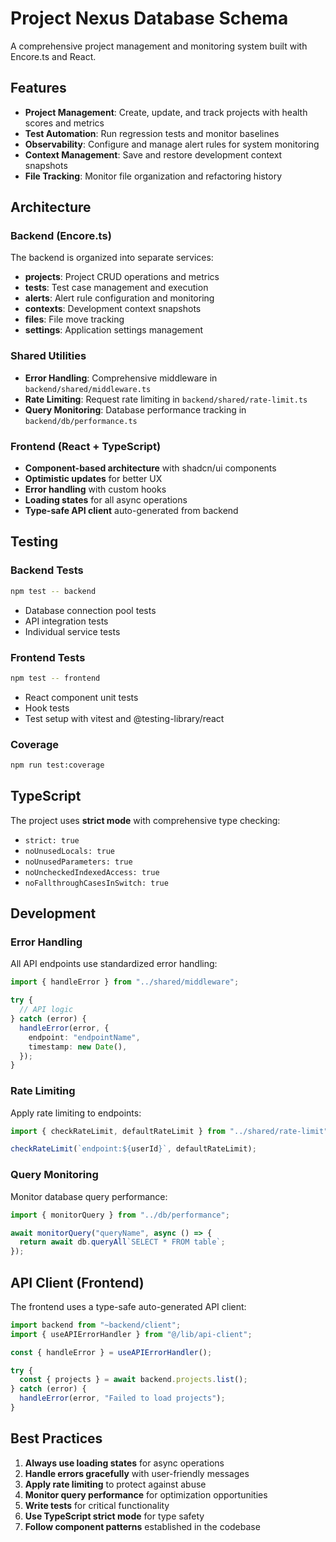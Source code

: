 # Project Nexus Database Schema

A comprehensive project management and monitoring system built with Encore.ts and React.

## Features

- **Project Management**: Create, update, and track projects with health scores and metrics
- **Test Automation**: Run regression tests and monitor baselines
- **Observability**: Configure and manage alert rules for system monitoring
- **Context Management**: Save and restore development context snapshots
- **File Tracking**: Monitor file organization and refactoring history

## Architecture

### Backend (Encore.ts)

The backend is organized into separate services:

- **projects**: Project CRUD operations and metrics
- **tests**: Test case management and execution
- **alerts**: Alert rule configuration and monitoring
- **contexts**: Development context snapshots
- **files**: File move tracking
- **settings**: Application settings management

### Shared Utilities

- **Error Handling**: Comprehensive middleware in `backend/shared/middleware.ts`
- **Rate Limiting**: Request rate limiting in `backend/shared/rate-limit.ts`
- **Query Monitoring**: Database performance tracking in `backend/db/performance.ts`

### Frontend (React + TypeScript)

- **Component-based architecture** with shadcn/ui components
- **Optimistic updates** for better UX
- **Error handling** with custom hooks
- **Loading states** for all async operations
- **Type-safe API client** auto-generated from backend

## Testing

### Backend Tests

```bash
npm test -- backend
```

- Database connection pool tests
- API integration tests
- Individual service tests

### Frontend Tests

```bash
npm test -- frontend
```

- React component unit tests
- Hook tests
- Test setup with vitest and @testing-library/react

### Coverage

```bash
npm run test:coverage
```

## TypeScript

The project uses **strict mode** with comprehensive type checking:

- `strict: true`
- `noUnusedLocals: true`
- `noUnusedParameters: true`
- `noUncheckedIndexedAccess: true`
- `noFallthroughCasesInSwitch: true`

## Development

### Error Handling

All API endpoints use standardized error handling:

```typescript
import { handleError } from "../shared/middleware";

try {
  // API logic
} catch (error) {
  handleError(error, {
    endpoint: "endpointName",
    timestamp: new Date(),
  });
}
```

### Rate Limiting

Apply rate limiting to endpoints:

```typescript
import { checkRateLimit, defaultRateLimit } from "../shared/rate-limit";

checkRateLimit(`endpoint:${userId}`, defaultRateLimit);
```

### Query Monitoring

Monitor database query performance:

```typescript
import { monitorQuery } from "../db/performance";

await monitorQuery("queryName", async () => {
  return await db.queryAll`SELECT * FROM table`;
});
```

## API Client (Frontend)

The frontend uses a type-safe auto-generated API client:

```typescript
import backend from "~backend/client";
import { useAPIErrorHandler } from "@/lib/api-client";

const { handleError } = useAPIErrorHandler();

try {
  const { projects } = await backend.projects.list();
} catch (error) {
  handleError(error, "Failed to load projects");
}
```

## Best Practices

1. **Always use loading states** for async operations
2. **Handle errors gracefully** with user-friendly messages
3. **Apply rate limiting** to protect against abuse
4. **Monitor query performance** for optimization opportunities
5. **Write tests** for critical functionality
6. **Use TypeScript strict mode** for type safety
7. **Follow component patterns** established in the codebase

